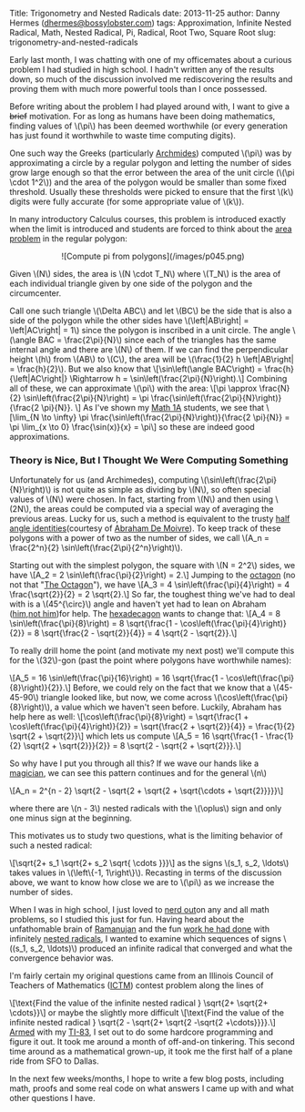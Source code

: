 Title: Trigonometry and Nested Radicals
date: 2013-11-25
author: Danny Hermes (dhermes@bossylobster.com)
tags: Approximation, Infinite Nested Radical, Math, Nested Radical, Pi, Radical, Root Two, Square Root
slug: trigonometry-and-nested-radicals

Early last month, I was chatting with one of my officemates about a
curious problem I had studied in high school. I hadn't written any of
the results down, so much of the discussion involved me rediscovering
the results and proving them with much more powerful tools than I once
possessed.

Before writing about the problem I had played around with, I want to
give a ~~brief~~ motivation. For as long as humans have been doing
mathematics, finding values of \\(\\pi\\) has been deemed worthwhile (or
every generation has just found it worthwhile to waste time computing
digits).

One such way the Greeks (particularly
[Archmides](http://www.math.utah.edu/~alfeld/Archimedes/Archimedes.html))
computed \\(\\pi\\) was by approximating a circle by a regular polygon
and letting the number of sides grow large enough so that the error
between the area of the unit circle (\\(\\pi \\cdot 1\^2\\)) and the
area of the polygon would be smaller than some fixed threshold. Usually
these thresholds were picked to ensure that the first \\(k\\) digits
were fully accurate (for some appropriate value of \\(k\\)).

In many introductory Calculus courses, this problem is introduced
exactly when the limit is introduced and students are forced to think
about the [area problem](http://www.qbyte.org/puzzles/p045s.html) in the
regular polygon:

<div class="separator" style="clear: both; text-align: center;">

<div markdown="1" style="text-align: center;">
  ![Compute pi from polygons](/images/p045.png)
</div>

</div>

<div class="separator" style="clear: both; text-align: center;">

</div>

Given \\(N\\) sides, the area is \\(N \\cdot T\_N\\) where \\(T\_N\\) is
the area of each individual triangle given by one side of the polygon
and the circumcenter.

Call one such triangle \\(\\Delta ABC\\) and let \\(BC\\) be the side
that is also a side of the polygon while the other sides have
\\(\\left|AB\\right| = \\left|AC\\right| = 1\\) since the polygon is
inscribed in a unit circle. The angle \\(\\angle BAC =
\\frac{2\\pi}{N}\\) since each of the triangles has the same internal
angle and there are \\(N\\) of them. If we can find the perpendicular
height \\(h\\) from \\(AB\\) to \\(C\\), the area will be
\\(\\frac{1}{2} h \\left|AB\\right| = \\frac{h}{2}\\). But we also know
that
\\[\\sin\\left(\\angle BAC\\right) = \\frac{h}{\\left|AC\\right|}
\\Rightarrow h = \\sin\\left(\\frac{2\\pi}{N}\\right).\\] Combining all
of these, we can approximate \\(\\pi\\) with the area:
\\[\\pi \\approx \\frac{N}{2} \\sin\\left(\\frac{2\\pi}{N}\\right) =
\\pi \\frac{\\sin\\left(\\frac{2\\pi}{N}\\right)}{\\frac{2 \\pi}{N}}.
\\] As I've shown my [Math
1A](http://math.berkeley.edu/courses/choosing/lowerdivcourses/math1A)
students, we see that
\\[\\lim\_{N \\to \\infty} \\pi
\\frac{\\sin\\left(\\frac{2\\pi}{N}\\right)}{\\frac{2 \\pi}{N}} = \\pi
\\lim\_{x \\to 0} \\frac{\\sin(x)}{x} = \\pi\\] so these are indeed good
approximations.

### Theory is Nice, But I Thought We Were Computing Something

Unfortunately for us (and Archimedes), computing
\\(\\sin\\left(\\frac{2\\pi}{N}\\right)\\) is not quite as simple as
dividing by \\(N\\), so often special values of \\(N\\) were chosen. In
fact, starting from \\(N\\) and then using \\(2N\\), the areas could be
computed via a special way of averaging the previous areas. Lucky for
us, such a method is equivalent to the trusty [half angle
identities](http://en.wikipedia.org/wiki/List_of_trigonometric_identities#Double-angle.2C_triple-angle.2C_and_half-angle_formulae)(courtesy
of [Abraham De Moivre](http://en.wikipedia.org/wiki/Abraham_de_Moivre)).
To keep track of these polygons with a power of two as the number of
sides, we call \\(A\_n = \\frac{2\^n}{2}
\\sin\\left(\\frac{2\\pi}{2\^n}\\right)\\).

Starting out with the simplest polygon, the square with \\(N = 2\^2\\)
sides, we have
\\[A\_2 = 2 \\sin\\left(\\frac{\\pi}{2}\\right) = 2.\\] Jumping to the
[octagon](http://en.wikipedia.org/wiki/Octagon) (no not that "[The
Octagon](https://www.google.com/search?q=%22the+octagon%22&tbm=isch)"),
we have
\\[A\_3 = 4 \\sin\\left(\\frac{\\pi}{4}\\right) = 4 \\frac{\\sqrt{2}}{2}
= 2 \\sqrt{2}.\\] So far, the toughest thing we've had to deal with is a
\\(45\^{\\circ}\\) angle and haven't yet had to lean on Abraham
([him](http://www.nocturnar.com/imagenes/abraham-de-moivre-mathematician-abraham-de-moivre.jpg),[not
him](http://foglobe.com/data_images/main/abraham-lincoln/abraham-lincoln-03.jpg))for
help. The [hexadecagon](http://en.wikipedia.org/wiki/Hexadecagon) wants
to change that:
\\[A\_4 = 8 \\sin\\left(\\frac{\\pi}{8}\\right) = 8 \\sqrt{\\frac{1 -
\\cos\\left(\\frac{\\pi}{4}\\right)}{2}} = 8 \\sqrt{\\frac{2 -
\\sqrt{2}}{4}} = 4 \\sqrt{2 - \\sqrt{2}}.\\]

<div>

To really drill home the point (and motivate my next post) we'll compute
this for the \\(32\\)-gon (past the point where polygons have worthwhile
names):

</div>

<div>

\\[A\_5 = 16 \\sin\\left(\\frac{\\pi}{16}\\right) = 16 \\sqrt{\\frac{1 -
\\cos\\left(\\frac{\\pi}{8}\\right)}{2}}.\\] Before, we could rely on
the fact that we know that a \\(45-45-90\\) triangle looked like, but
now, we come across \\(\\cos\\left(\\frac{\\pi}{8}\\right)\\), a value
which we haven't seen before. Luckily, Abraham has help here as well:
\\[\\cos\\left(\\frac{\\pi}{8}\\right) = \\sqrt{\\frac{1 +
\\cos\\left(\\frac{\\pi}{4}\\right)}{2}} = \\sqrt{\\frac{2 +
\\sqrt{2}}{4}} = \\frac{1}{2} \\sqrt{2 + \\sqrt{2}}\\] which lets us
compute
\\[A\_5 = 16 \\sqrt{\\frac{1 - \\frac{1}{2} \\sqrt{2 + \\sqrt{2}}}{2}} =
8 \\sqrt{2 - \\sqrt{2 + \\sqrt{2}}}.\\]

</div>

<div>



</div>

<div>

So why have I put you through all this? If we wave our hands like a
[magician](http://imgs.tuts.dragoart.com/how-to-draw-fantasia-wizard-mickey_1_000000008546_5.jpg),
we can see this pattern continues and for the general \\(n\\)

</div>

<div>

\\[A\_n = 2\^{n - 2} \\sqrt{2 - \\sqrt{2 + \\sqrt{2 + \\sqrt{\\cdots +
\\sqrt{2}}}}}\\]

</div>

<div>

where there are \\(n - 3\\) nested radicals with the \\(\\oplus\\) sign
and only one minus sign at the beginning.

</div>

<div>



</div>

<div>

This motivates us to study two questions, what is the limiting behavior
of such a nested radical:

</div>

\\[\\sqrt{2+ s\_1 \\sqrt{2+ s\_2 \\sqrt{ \\cdots }}}\\] as the signs
\\(s\_1, s\_2, \\ldots\\) takes values in \\(\\left\\{-1,
1\\right\\}\\). Recasting in terms of the discussion above, we want to
know how close we are to \\(\\pi\\) as we increase the number of sides.

<div>



</div>

<div>

When I was in high school, I just loved to [nerd
out](http://blog.verdebmx.com/wp-content/uploads/2008/07/computer.jpg)on
any and all math problems, so I studied this just for fun. Having heard
about the unfathomable brain of
[Ramanujan](http://en.wikipedia.org/wiki/Srinivasa_Ramanujan) and the
fun [work he had done](http://www.isibang.ac.in/~sury/ramanujanday.pdf)
with infinitely [nested
radicals](http://en.wikipedia.org/wiki/Nested_radical), I wanted to
examine which sequences of signs \\((s\_1, s\_2, \\ldots)\\) produced an
infinite radical that converged and what the convergence behavior was.

</div>

<div>



</div>

<div>

I'm fairly certain my original questions came from an Illinois Council
of Teachers of Mathematics ([ICTM](http://www.ictm.org/contest.html))
contest problem along the lines of

</div>

<div>

\\[\\text{Find the value of the infinite nested radical } \\sqrt{2+
\\sqrt{2+ \\cdots}}\\] or maybe the slightly more difficult
\\[\\text{Find the value of the infinite nested radical } \\sqrt{2 -
\\sqrt{2+ \\sqrt{2 -\\sqrt{2 +\\cdots}}}}.\\]
[Armed](http://www.search-best-cartoon.com/cartoon-moose/armed-cartoon-moose.jpg)
with my
[TI-83](http://img1.targetimg1.com/wcsstore/TargetSAS//img/p/93/50/93505.jpg),
I set out to do some hardcore programming and figure it out. It took me
around a month of off-and-on tinkering. This second time around as a
mathematical grown-up, it took me the first half of a plane ride from
SFO to Dallas.

</div>

<div>



</div>

<div>

In the next few weeks/months, I hope to write a few blog posts,
including math, proofs and some real code on what answers I came up with
and what other questions I have.

</div>

<a href="https://profiles.google.com/114760865724135687241" rel="author" style="display: none;">About Bossy Lobster</a>
